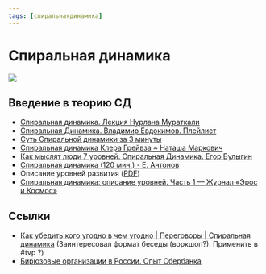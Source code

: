 ```yaml
---
tags: [спиральнаядинамика]
---
```

# Спиральная динамика

![](https://first-expert.ru/wp-content/uploads/2018/06/spiralnaya-dinamika.jpg)

## Введение в теорию СД
* [Спиральная динамика. Лекция Нурлана Мураткали](https://www.youtube.com/watch?v=FAvykS4oZR0)
* [Спиральная Динамика. Владимир Евдокимов. Плейлист](https://www.youtube.com/playlist?list=PL49ZX0zeap_h9MmqF2UCY2huxVCOBXWM-)
* [Суть Спиральной динамики за 3 минуты](https://youtu.be/j_5w-15CRww)
* [Спиральная динамика Клера Грейвза ~ Наташа Маркович](https://youtu.be/oJeDEYWXPUM)
* [Как мыслят люди 7 уровней. Спиральная Динамика. Егор Булыгин](%D0%9A%D0%B0%D0%BA%20%D0%BC%D1%8B%D1%81%D0%BB%D1%8F%D1%82%20%D0%BB%D1%8E%D0%B4%D0%B8%207%20%D1%83%D1%80%D0%BE%D0%B2%D0%BD%D0%B5%D0%B9.%20%D0%A1%D0%BF%D0%B8%D1%80%D0%B0%D0%BB%D1%8C%D0%BD%D0%B0%D1%8F%20%D0%94%D0%B8%D0%BD%D0%B0%D0%BC%D0%B8%D0%BA%D0%B0.%20%D0%95%D0%B3%D0%BE%D1%80%20%D0%91%D1%83%D0%BB%D1%8B%D0%B3%D0%B8%D0%BD.md)
* [Спиральная динамика (120 мин.) - Е. Антонов](%D0%A1%D0%BF%D0%B8%D1%80%D0%B0%D0%BB%D1%8C%D0%BD%D0%B0%D1%8F%20%D0%B4%D0%B8%D0%BD%D0%B0%D0%BC%D0%B8%D0%BA%D0%B0%20(120%20%D0%BC%D0%B8%D0%BD.)%20-%20%D0%95.%20%D0%90%D0%BD%D1%82%D0%BE%D0%BD%D0%BE%D0%B2.md)
* Описание уровней развития ([PDF](https://drive.google.com/file/d/1StJ-d_GPcRtqCXSwzk3cmLnAl288BDUD/view?usp=sharing))
* [Спиральная динамика: описание уровней. Часть 1 — Журнал «Эрос и Космос»](https://eroskosmos.org/spiral-dynamics-levels-description-part-1/)


## Ссылки

* [Как убедить кого угодно в чем угодно | Переговоры | Спиральная динамика](https://www.youtube.com/watch?v=ake6Nyw8Yak) (Заинтересовал формат беседы (воркшоп?). Применить в #tvp ?)
* [Бирюзовые организации в России. Опыт Сбербанка](%D0%91%D0%B8%D1%80%D1%8E%D0%B7%D0%BE%D0%B2%D1%8B%D0%B5%20%D0%BE%D1%80%D0%B3%D0%B0%D0%BD%D0%B8%D0%B7%D0%B0%D1%86%D0%B8%D0%B8%20%D0%B2%20%D0%A0%D0%BE%D1%81%D1%81%D0%B8%D0%B8.%20%D0%9E%D0%BF%D1%8B%D1%82%20%D0%A1%D0%B1%D0%B5%D1%80%D0%B1%D0%B0%D0%BD%D0%BA%D0%B0.md)
